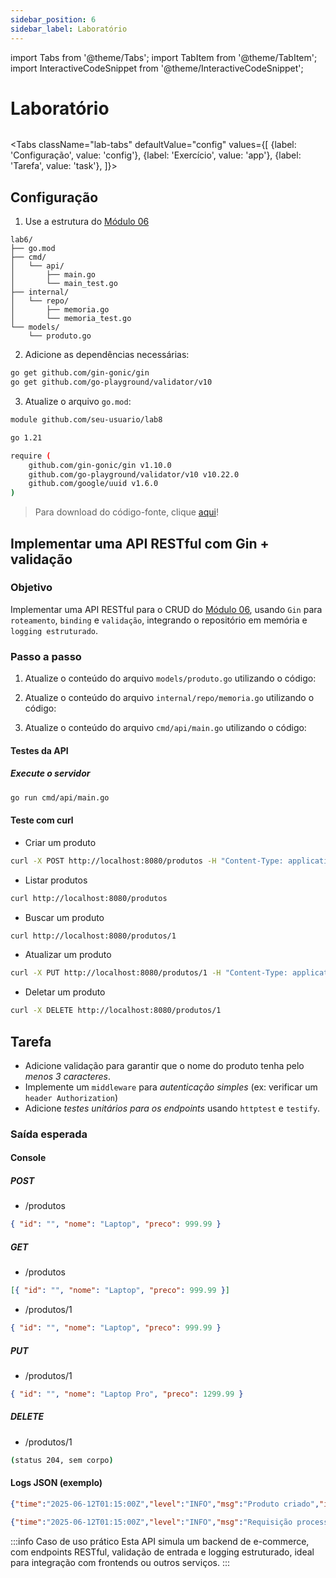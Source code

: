 ```yaml
---
sidebar_position: 6
sidebar_label: Laboratório
---
```


import Tabs from '@theme/Tabs';
import TabItem from '@theme/TabItem';
import InteractiveCodeSnippet from '@theme/InteractiveCodeSnippet';

# Laboratório

<div className="text--right" style={{ background:'#6eb6e6', borderBottom:'3px solid #007d9c', marginTop:'2rem', marginBottom:'5rem' }}>
<img src={require('@site/static/img/gophers/gopher-background.png').default} style={{ width:'20rem',padding:'10px 0' }} alt="" />
</div>

<Tabs
className="lab-tabs"
defaultValue="config"
values={[
{label: 'Configuração', value: 'config'},
{label: 'Exercício', value: 'app'},
{label: 'Tarefa', value: 'task'},
]}>
<TabItem value="config">

## Configuração

1. Use a estrutura do [Módulo 06](go-module-6.md)

```dirtree
lab6/
├── go.mod
├── cmd/
│   └── api/
│		├── main.go
│       └── main_test.go
├── internal/
│   └── repo/
│		├── memoria.go
│       └── memoria_test.go
└── models/
    └── produto.go
```

2. Adicione as dependências necessárias:

```bash
go get github.com/gin-gonic/gin
go get github.com/go-playground/validator/v10
```

3. Atualize o arquivo `go.mod`:

```bash
module github.com/seu-usuario/lab8

go 1.21

require (
	github.com/gin-gonic/gin v1.10.0
	github.com/go-playground/validator/v10 v10.22.0
	github.com/google/uuid v1.6.0
)
```

> Para download do código-fonte, clique [aqui](@site/static/code/mod8/lab/lab8.zip)!

</TabItem>
<TabItem value="app">

## Implementar uma API RESTful com Gin + validação

### Objetivo

Implementar uma API RESTful para o CRUD do [Módulo 06](go-module-6.md), usando `Gin` para `roteamento`, `binding` e `validação`, integrando o repositório em memória e `logging estruturado`.

### Passo a passo

1. Atualize o conteúdo do arquivo `models/produto.go` utilizando o código:

<InteractiveCodeSnippet 
    src="code/mod8/lab/models/produto.go" 
    allowExecute={false} 
    allowEdit={false} />

2. Atualize o conteúdo do arquivo `internal/repo/memoria.go` utilizando o código:

<InteractiveCodeSnippet 
    src="code/mod8/lab/internal/repo/memoria.go" 
    allowExecute={false} 
    allowEdit={false} />

3. Atualize o conteúdo do arquivo `cmd/api/main.go` utilizando o código:

<InteractiveCodeSnippet 
    src="code/mod8/lab/cmd/api/main.go" 
    allowExecute={false} 
    allowEdit={false} />

#### Testes da API

##### Execute o servidor

```bash
go run cmd/api/main.go
```

#### Teste com curl

- Criar um produto

```bash
curl -X POST http://localhost:8080/produtos -H "Content-Type: application/json" -d '{"nome":"Laptop","preco":999.99}'
```

- Listar produtos

```bash
curl http://localhost:8080/produtos
```

- Buscar um produto

```bash
curl http://localhost:8080/produtos/1
```

- Atualizar um produto

```bash
curl -X PUT http://localhost:8080/produtos/1 -H "Content-Type: application/json" -d '{"nome":"Laptop Pro","preco":1299.99}'
```

- Deletar um produto

```bash
curl -X DELETE http://localhost:8080/produtos/1
```

</TabItem>
<TabItem value="task">

## Tarefa

- Adicione validação para garantir que o nome do produto tenha pelo _menos 3 caracteres_.
- Implemente um `middleware` para _autenticação simples_ (ex: verificar um `header Authorization`)
- Adicione _testes unitários para os endpoints_ usando `httptest` e `testify`.

### Saída esperada

#### Console

##### POST

- /produtos

```json
{ "id": "", "nome": "Laptop", "preco": 999.99 }
```

##### GET

- /produtos

```json
[{ "id": "", "nome": "Laptop", "preco": 999.99 }]
```

- /produtos/1

```json
{ "id": "", "nome": "Laptop", "preco": 999.99 }
```

##### PUT

- /produtos/1

```json
{ "id": "", "nome": "Laptop Pro", "preco": 1299.99 }
```

##### DELETE

- /produtos/1

```bash
(status 204, sem corpo)
```

#### Logs JSON (exemplo)

```json
{"time":"2025-06-12T01:15:00Z","level":"INFO","msg":"Produto criado","id":"","nome":"Laptop","preco":999.99}

{"time":"2025-06-12T01:15:00Z","level":"INFO","msg":"Requisição processada","method":"POST","path":"/produtos","status":201,"duration":"1ms"}
```

:::info Caso de uso prático
Esta API simula um backend de e-commerce, com endpoints RESTful, validação de entrada e logging estruturado, ideal para integração com frontends ou outros serviços.
:::

</TabItem>
</Tabs>
